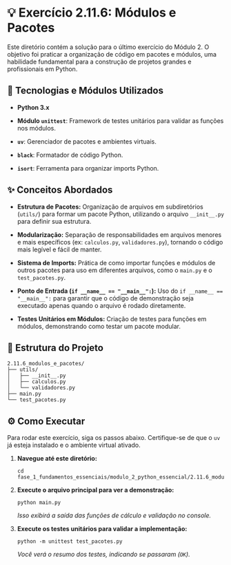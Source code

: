 💡 Exercício 2.11.6: Módulos e Pacotes
======================================

Este diretório contém a solução para o último exercício do Módulo 2. O objetivo foi praticar a organização de código em pacotes e módulos, uma habilidade fundamental para a construção de projetos grandes e profissionais em Python.

🚀 Tecnologias e Módulos Utilizados
-----------------------------------

-   **Python 3.x**

-   **Módulo `unittest`**: Framework de testes unitários para validar as funções nos módulos.

-   **`uv`**: Gerenciador de pacotes e ambientes virtuais.

-   **`black`**: Formatador de código Python.

-   **`isort`**: Ferramenta para organizar imports Python.

✨ Conceitos Abordados
---------------------

-   **Estrutura de Pacotes:** Organização de arquivos em subdiretórios (`utils/`) para formar um pacote Python, utilizando o arquivo `__init__.py` para definir sua estrutura.

-   **Modularização:** Separação de responsabilidades em arquivos menores e mais específicos (ex: `calculos.py`, `validadores.py`), tornando o código mais legível e fácil de manter.

-   **Sistema de Imports:** Prática de como importar funções e módulos de outros pacotes para uso em diferentes arquivos, como o `main.py` e o `test_pacotes.py`.

-   **Ponto de Entrada (`if __name__ == "__main__":`):** Uso do `if __name__ == "__main__":` para garantir que o código de demonstração seja executado apenas quando o arquivo é rodado diretamente.

-   **Testes Unitários em Módulos:** Criação de testes para funções em módulos, demonstrando como testar um pacote modular.

📁 Estrutura do Projeto
-----------------------

```
2.11.6_modulos_e_pacotes/
├── utils/
│   ├── __init__.py
│   ├── calculos.py
│   └── validadores.py
├── main.py
└── test_pacotes.py

```

⚙️ Como Executar
----------------

Para rodar este exercício, siga os passos abaixo. Certifique-se de que o `uv` já esteja instalado e o ambiente virtual ativado.

1.  **Navegue até este diretório:**

    ```
    cd fase_1_fundamentos_essenciais/modulo_2_python_essencial/2.11.6_modulos_e_pacotes

    ```

2.  **Execute o arquivo principal para ver a demonstração:**

    ```
    python main.py

    ```

    *Isso exibirá a saída das funções de cálculo e validação no console.*

3.  **Execute os testes unitários para validar a implementação:**

    ```
    python -m unittest test_pacotes.py

    ```

    *Você verá o resumo dos testes, indicando se passaram (`OK`).*
